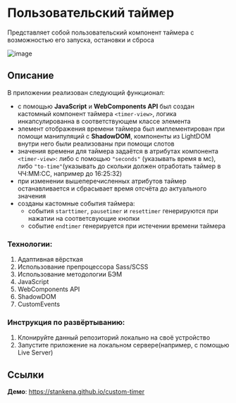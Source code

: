 # Пользовательский таймер
Представляет собой пользовательский компонент таймера с возможностью его запуска, остановки и сброса

![image](https://github.com/stankenA/custom-timer/assets/82235915/7256cfa5-9214-450d-b92c-586a6b0d5615)

## Описание

В приложении реализован следующий функционал: 
- с помощью **JavaScript** и **WebComponents API** был создан кастомный компонент таймера `<timer-view>`, логика инкапсулированна в соответствующем классе элемента
- элемент отображения времени таймера был имплементирован при помощи манипуляций с **ShadowDOM**, компоненты из LightDOM внутри него были реализованы при помощи слотов
- значения времени для таймера задаётся в атрибутах компонента `<timer-view>`: либо с помощью `"seconds"` (указывать время в мс), либо `"to-time"`(указывать до скольки должен отработать таймер в ЧЧ:ММ:СС, например до 16:25:32)
- при изменении вышеперечисленных атрибутов таймер останавливается и сбрасывает время отсчёта до актуального значения
- созданы кастомные события таймера:
     - события `starttimer`, `pausetimer` и `resettimer` генерируются при нажатии на соответсвующие кнопки
     - событие `endtimer` генерируется при истечении времени таймера

### Технологии: 

1. Адаптивная вёрсткая
2. Использование препроцессора Sass/SCSS
3. Использование методологии БЭМ
4. JavaScript
5. WebComponents API
6. ShadowDOM
7. CustomEvents

### Инструкция по развёртыванию: 

1. Клонируйте данный репозиторий локально на своё устройство
2. Запустите приложение на локальном сервере(например, с помощью Live Server)

## Ссылки

**Демо**: https://stankena.github.io/custom-timer
